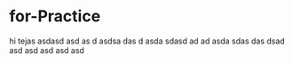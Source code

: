 # for-Practice


hi tejas
asdasd
asd
as
d
asdsa
das
d
asda
sdasd
ad
ad
asda
sdas
das
dsad
asd
asd
asd
asd
asd
